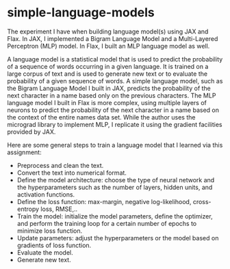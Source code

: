 # simple-language-models

The experiment I have when building language model(s) using JAX and Flax. In JAX, I implemented a Bigram Language Model and a Multi-Layered Perceptron (MLP) model. In Flax, I built an MLP language model as well.

A language model is a statistical model that is used to predict the probability of a sequence of words occurring in a given language. It is trained on a large corpus of text and is used to generate new text or to evaluate the probability of a given sequence of words. A simple language model, such as the Bigram Language Model I built in JAX, predicts the probability of the next character in a name based only on the previous characters. The MLP language model I built in Flax is more complex, using multiple layers of neurons to predict the probability of the next character in a name based on the context of the entire names data set. While the author uses the micrograd library to implement MLP, I replicate it using the gradient facilities provided by JAX.

Here are some general steps to train a language model that I learned via this assignment:
* Preprocess and clean the text.
* Convert the text into numerical format.
* Define the model architecture: choose the type of neural network and the hyperparameters such as the number of layers, hidden units, and activation functions.
* Define the loss function: max-margin, negative log-likelihood, cross-entropy loss, RMSE,..
* Train the model: initialize the model parameters, define the optimizer, and perform the training loop for a certain number of epochs to minimize loss function.
* Update parameters: adjust the hyperparameters or the model based on gradients of loss function.
* Evaluate the model.
* Generate new text.
